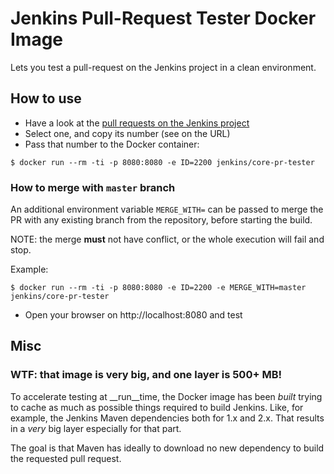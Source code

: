 # Jenkins Pull-Request Tester Docker Image

Lets you test a pull-request on the Jenkins project in a clean environment.

## How to use

* Have a look at the [pull requests on the Jenkins project](https://github.com/jenkinsci/jenkins/pulls)
* Select one, and copy its number (see on the URL)
* Pass that number to the Docker container:

```shell
$ docker run --rm -ti -p 8080:8080 -e ID=2200 jenkins/core-pr-tester
```

### How to merge with `master` branch

An additional environment variable `MERGE_WITH=` can be passed to merge the PR with any existing branch from the repository, before starting the build.

NOTE: the merge **must** not have conflict, or the whole execution will fail and stop.

Example:
```shell
$ docker run --rm -ti -p 8080:8080 -e ID=2200 -e MERGE_WITH=master jenkins/core-pr-tester
```


* Open your browser on http://localhost:8080 and test

## Misc
### WTF: that image is very big, and one layer is 500+ MB!

To accelerate testing at __run__time, the Docker image has been _built_ trying to cache
as much as possible things required to build Jenkins.
Like, for example, the Jenkins Maven dependencies both for 1.x and 2.x.
That results in a *very* big layer especially for that part.

The goal is that Maven has ideally to download no new dependency to build the requested
pull request.
